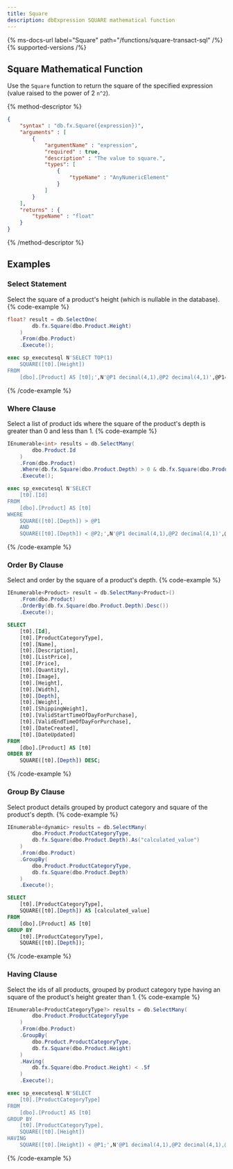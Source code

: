 ```yaml
---
title: Square
description: dbExpression SQUARE mathematical function
---
```


{% ms-docs-url label="Square" path="/functions/square-transact-sql" /%}
{% supported-versions /%}

## Square Mathematical Function

Use the `Square` function to return the square of the specified expression (value raised to the power of 2 `n^2`).

{% method-descriptor %}
```json
{
    "syntax" : "db.fx.Square({expression})",
    "arguments" : [
        {
            "argumentName" : "expression",
            "required" : true, 
			"description" : "The value to square.",
            "types": [
                { 
                    "typeName" : "AnyNumericElement"
                }
            ]
        }
    ],
	"returns" : {
		"typeName" : "float"
	}
}
```
{% /method-descriptor %}

## Examples
### Select Statement
Select the square of a product's height (which is nullable in the database).
{% code-example %}
```csharp
float? result = db.SelectOne(
        db.fx.Square(dbo.Product.Height)
    )
    .From(dbo.Product)
    .Execute();
```
```sql
exec sp_executesql N'SELECT TOP(1)
    SQUARE([t0].[Height])
FROM
    [dbo].[Product] AS [t0];',N'@P1 decimal(4,1),@P2 decimal(4,1)',@P1=0.0,@P2=1.0
```
{% /code-example %}

### Where Clause
Select a list of product ids where the square of the product's depth is greater than 0 and less than 1.
{% code-example %}
```csharp
IEnumerable<int> results = db.SelectMany(
        dbo.Product.Id
    )
    .From(dbo.Product)
    .Where(db.fx.Square(dbo.Product.Depth) > 0 & db.fx.Square(dbo.Product.Depth) < 1)
    .Execute();
```
```sql
exec sp_executesql N'SELECT
    [t0].[Id]
FROM
    [dbo].[Product] AS [t0]
WHERE
    SQUARE([t0].[Depth]) > @P1
    AND
    SQUARE([t0].[Depth]) < @P2;',N'@P1 decimal(4,1),@P2 decimal(4,1)',@P1=0.0,@P2=1.0
```
{% /code-example %}

### Order By Clause
Select and order by the square of a product's depth.
{% code-example %}
```csharp
IEnumerable<Product> result = db.SelectMany<Product>()
    .From(dbo.Product)
    .OrderBy(db.fx.Square(dbo.Product.Depth).Desc())
    .Execute();
```
```sql
SELECT
    [t0].[Id],
    [t0].[ProductCategoryType],
    [t0].[Name],
    [t0].[Description],
    [t0].[ListPrice],
    [t0].[Price],
    [t0].[Quantity],
    [t0].[Image],
    [t0].[Height],
    [t0].[Width],
    [t0].[Depth],
    [t0].[Weight],
    [t0].[ShippingWeight],
    [t0].[ValidStartTimeOfDayForPurchase],
    [t0].[ValidEndTimeOfDayForPurchase],
    [t0].[DateCreated],
    [t0].[DateUpdated]
FROM
    [dbo].[Product] AS [t0]
ORDER BY
    SQUARE([t0].[Depth]) DESC;
```
{% /code-example %}

### Group By Clause
Select product details grouped by product
category and square of the product's depth.
{% code-example %}
```csharp
IEnumerable<dynamic> results = db.SelectMany(
        dbo.Product.ProductCategoryType,
        db.fx.Square(dbo.Product.Depth).As("calculated_value")
    )
    .From(dbo.Product)
    .GroupBy(
        dbo.Product.ProductCategoryType,
        db.fx.Square(dbo.Product.Depth)
    )
    .Execute();
```
```sql
SELECT
    [t0].[ProductCategoryType],
    SQUARE([t0].[Depth]) AS [calculated_value]
FROM
    [dbo].[Product] AS [t0]
GROUP BY
    [t0].[ProductCategoryType],
    SQUARE([t0].[Depth]);
```
{% /code-example %}

### Having Clause
Select the ids of all products, grouped by product
category type having an square of the product's height greater than 1.
{% code-example %}
```csharp
IEnumerable<ProductCategoryType?> results = db.SelectMany(
        dbo.Product.ProductCategoryType
    )
    .From(dbo.Product)
    .GroupBy(
        dbo.Product.ProductCategoryType,
        db.fx.Square(dbo.Product.Height)
    )
    .Having(
        db.fx.Square(dbo.Product.Height) < .5f
    )
    .Execute();
```
```sql
exec sp_executesql N'SELECT
    [t0].[ProductCategoryType]
FROM
    [dbo].[Product] AS [t0]
GROUP BY
    [t0].[ProductCategoryType],
    SQUARE([t0].[Height])
HAVING
    SQUARE([t0].[Height]) < @P1;',N'@P1 decimal(4,1),@P2 decimal(4,1),@P3 real',@P1=0.0,@P2=1.0,@P3=0.5
```
{% /code-example %}
